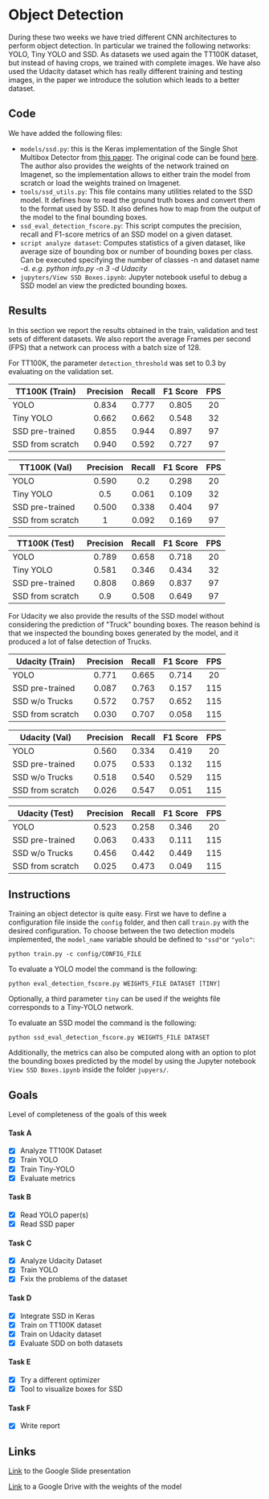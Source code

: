 # Object Detection
During these two weeks we have tried different CNN architectures to perform object detection. In particular we trained the following networks: YOLO, Tiny YOLO and SSD. As datasets we used again the TT100K dataset, but instead of having crops, we trained with complete images. We have also used the Udacity dataset which has really different training and testing images, in the paper we introduce the solution which leads to a better dataset.

## Code
We have added the following files:
* `models/ssd.py`: this is the Keras implementation of the Single Shot Multibox Detector from [this paper](https://arxiv.org/abs/1512.02325). The original code can be found [here](https://github.com/rykov8/ssd_keras). The author also provides the weights of the network trained on Imagenet, so the implementation allows to either train the model from scratch or load the weights trained on Imagenet.
* `tools/ssd_utils.py`: This file contains many utilities related to the SSD model. It defines how to read the ground truth boxes and convert them to the format used by SSD. It also defines how to map from the output of the model to the final bounding boxes.
* `ssd_eval_detection_fscore.py`: This script computes the precision, recall and F1-score metrics of an SSD model on a given dataset.
* `script analyze dataset`: Computes statistics of a given dataset, like average size of bounding box or number of bounding boxes per class. Can be executed specifying the number of classes -n and dataset name -d. *e.g.  python info.py -n 3 -d Udacity*
* `jupyters/View SSD Boxes.ipynb`: Jupyter notebook useful to debug a SSD model an view the predicted bounding boxes.

## Results
In this section we report the results obtained in the train, validation and test sets of different datasets. We also report the average Frames per second (FPS) that a network can process with a batch size of 128.

For TT100K, the parameter `detection_threshold` was set to 0.3 by evaluating on the validation set.

| TT100K (Train)    | Precision   | Recall  | F1 Score  | FPS |
| ----------------- |:------:| :-----:|:-----:|:-----:|
| YOLO              | 0.834      | 0.777      | 0.805     | 20 |
| Tiny YOLO         | 0.662      | 0.662      | 0.548     | 32 |
| SSD pre-trained   | 0.855      | 0.944      | 0.897     | 97 |
| SSD from scratch  | 0.940      | 0.592      | 0.727     | 97 |

| TT100K (Val)    | Precision   | Recall  | F1 Score  | FPS |
| ----------------- |:------:| :-----:|:-----:|:-----:|
| YOLO              | 0.590      | 0.2      | 0.298     | 20 |
| Tiny YOLO         | 0.5      | 0.061      | 0.109     | 32 |
| SSD pre-trained   | 0.500     | 0.338      | 0.404     | 97 |
| SSD from scratch  | 1      | 0.092      | 0.169     | 97 |

| TT100K (Test)    | Precision   | Recall  | F1 Score  | FPS |
| ----------------- |:------:| :-----:|:-----:|:-----:|
| YOLO              | 0.789      | 0.658      | 0.718     | 20 |
| Tiny YOLO         | 0.581	      | 0.346      | 0.434     | 32 |
| SSD pre-trained   | 0.808      | 0.869      | 0.837    | 97 |
| SSD from scratch  | 0.9      | 0.508      | 0.649     | 97 |

For Udacity we also provide the results of the SSD model without considering the prediction of "Truck" bounding boxes. The reason behind is that we inspected the bounding boxes generated by the model, and it produced a lot of false detection of Trucks.

| Udacity (Train)    | Precision   | Recall  | F1 Score  | FPS |
| ----------------- |:------:| :-----:|:-----:|:-----:|
| YOLO              | 0.771      | 0.665      | 0.714     | 20 |
| SSD pre-trained   | 0.087      | 0.763      | 0.157     | 115 |
| SSD w/o Trucks    | 0.572      | 0.757      | 0.652     | 115 |
| SSD from scratch  | 0.030      | 0.707      | 0.058     | 115 |
		
| Udacity (Val)    | Precision   | Recall  | F1 Score  | FPS |
| ----------------- |:------:| :-----:|:-----:|:-----:|
| YOLO              | 0.560      | 0.334      | 0.419     | 20 |
| SSD pre-trained   | 0.075      | 0.533      | 0.132     | 115 |
| SSD w/o Trucks    | 0.518      | 0.540      | 0.529     | 115 |
| SSD from scratch  | 0.026      | 0.547      | 0.051     | 115 |

| Udacity (Test)    | Precision   | Recall  | F1 Score  | FPS |
| ----------------- |:------:| :-----:|:-----:|:-----:|
| YOLO              | 0.523      | 0.258      | 0.346     | 20 |
| SSD pre-trained   | 0.063      | 0.433      | 0.111     | 115 |
| SSD w/o Trucks    | 0.456      | 0.442	    | 0.449     | 115 |
| SSD from scratch  | 0.025      | 0.473      | 0.049     | 115 |

## Instructions
Training an object detector is quite easy. First we have to define a configuration file inside the `config` folder, and then call `train.py` with the desired configuration. To choose between the two detection models implemented, the `model_name` variable should be defined to `"ssd"`or `"yolo"`:
```
python train.py -c config/CONFIG_FILE
```

To evaluate a YOLO model the command is the following:
```
python eval_detection_fscore.py WEIGHTS_FILE DATASET [TINY]
```
Optionally, a third parameter `tiny` can be used if the weights file corresponds to a Tiny-YOLO network.

To evaluate an SSD model the command is the following:
```
python ssd_eval_detection_fscore.py WEIGHTS_FILE DATASET
```

Additionally, the metrics can also be computed along with an option to plot the bounding boxes predicted by the model by using the Jupyter notebook `View SSD Boxes.ipynb` inside the folder `jupyers/`.

## Goals
Level of completeness of the goals of this week
#### Task A
- [x] Analyze TT100K Dataset
- [x] Train YOLO
- [x] Train Tiny-YOLO
- [x] Evaluate metrics

#### Task B
- [x] Read YOLO paper(s)
- [x] Read SSD paper

#### Task C
- [x] Analyze Udacity Dataset
- [x] Train YOLO
- [x] Fxix the problems of the dataset

#### Task D
- [x] Integrate SSD in Keras
- [x] Train on TT100K dataset
- [x] Train on Udacity dataset
- [x] Evaluate SDD on both datasets

#### Task E
- [x] Try a different optimizer
- [x] Tool to visualize boxes for SSD

#### Task F
- [x] Write report

## Links
[Link](https://docs.google.com/presentation/d/1V-ui0jbUjdvCARN4frC-gQrkKvEKChS92FLr5iQ614o/edit#slide=id.g1d0f8546dc_1_0) to the Google Slide presentation

[Link](https://drive.google.com/open?id=0B3RGXagP6D6sSDVuR0h3Z0ZGaXM) to a Google Drive with the weights of the model
